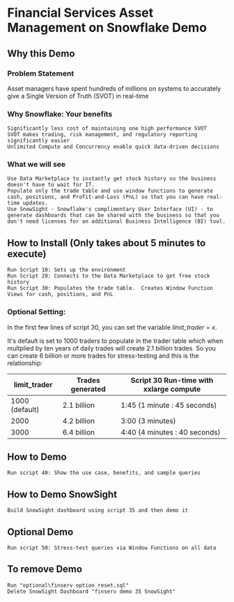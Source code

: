 # Financial Services Asset Management on Snowflake Demo

## Why this Demo
### Problem Statement
Asset managers have spent hundreds of millions on systems to accurately give a Single Version of Truth (SVOT) in real-time

### Why Snowflake: Your benefits
    Significantly less cost of maintaining one high performance SVOT    
    SVOT makes trading, risk management, and regulatory reporting significantly easier
    Unlimited Compute and Concurrency enable quick data-driven decisions

### What we will see
    Use Data Marketplace to instantly get stock history so the business doesn't have to wait for IT.
    Populate only the trade table and use window functions to generate cash, positions, and Profit-and-Loss (PnL) so that you can have real-time updates.
    Use SnowSight - Snowflake's complimentary User Interface (UI) - to generate dashboards that can be shared with the business so that you don't need licenses for an additional Business Intelligence (BI) tool.

## How to Install (Only takes about 5 minutes to execute)
    Run Script 10: Sets up the environment
    Run Script 20: Connects to the Data Marketplace to get free stock history
    Run Script 30: Populates the trade table.  Creates Window Function Views for cash, positions, and PnL
    
### Optional Setting:
In the first few lines of script 30, you can set the variable *limit_trader = x*.

It's default is set to 1000 traders to populate in the trader table which when multplied by ten years of daily trades will create 2.1 billion trades.  So you can create 6 billion or more trades for stress-testing and this is the relationship:
    
limit_trader  | Trades generated | Script 30 Run-time with xxlarge compute
--------------|------------------|------------------------------
1000 (default)| 2.1 billion      | 1:45 (1 minute  : 45 seconds)
2000          | 4.2 billion      | 3:00 (3 minutes)
3000          | 6.4 billion      | 4:40 (4 minutes : 40 seconds)
    
## How to Demo
    Run script 40: Show the use case, benefits, and sample queries 

## How to Demo SnowSight
    Build SnowSight dashboard using script 35 and then demo it
    
## Optional Demo
    Run script 50: Stress-test queries via Window Functions on all data
  
## To remove Demo
    Run "optional\finserv option reset.sql"
    Delete SnowSight Dashboard "finserv demo 35 SnowSight"
